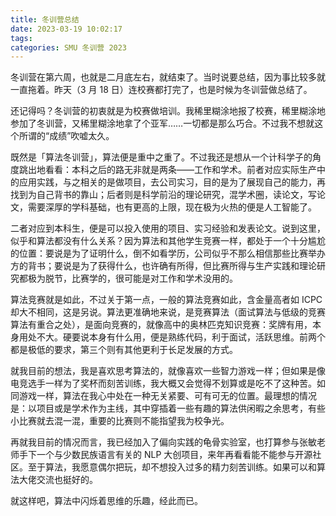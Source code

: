 ```yaml
---
title: 冬训营总结
date: 2023-03-19 10:02:17
tags: 
categories: SMU 冬训营 2023
---
```

冬训营在第六周，也就是二月底左右，就结束了。当时说要总结，因为事比较多就一直拖着。昨天（3 月 18 日）连校赛都打完了，也是时候为冬训营做总结了。<!--more-->

还记得吗？冬训营的初衷就是为校赛做培训。我稀里糊涂地报了校赛，稀里糊涂地参加了冬训营，又稀里糊涂地拿了个亚军……一切都是那么巧合。不过我不想就这个所谓的“成绩”吹嘘太久。

既然是「算法冬训营」，算法便是重中之重了。不过我还是想从一个计科学子的角度跳出地看看：本科之后的路无非就是两条——工作和学术。前者对应实际生产中的应用实践，与之相关的是做项目，去公司实习，目的是为了展现自己的能力，再找到为自己背书的靠山；后者则是科学前沿的理论研究，混学术圈，读论文，写论文，需要深厚的学科基础，也有更高的上限，现在极为火热的便是人工智能了。

二者对应到本科生，便是可以投入使用的项目、实习经验和发表论文。说到这里，似乎和算法都没有什么关系？因为算法和其他学生竞赛一样，都处于一个十分尴尬的位置：要说是为了证明什么，倒不如看学历，公司似乎不那么相信那些比赛举办方的背书；要说是为了获得什么，也许确有所得，但比赛所得与生产实践和理论研究都极为脱节，比赛学的，很可能是对工作和学术没用的。

算法竞赛就是如此，不过关于第一点，一般的算法竞赛如此，含金量高者如 ICPC 却大不相同，这是另说。算法更准确地来说，是竞赛算法（面试算法与低级的竞赛算法有重合之处），是面向竞赛的，就像高中的奥林匹克知识竞赛：奖牌有用，本身用处不大。硬要说本身有什么用，便是熟练代码，利于面试，活跃思维。前两个都是极低的要求，第三个则有其他更利于长足发展的方式。

就我目前的想法，我是喜欢思考算法的，就像喜欢一些智力游戏一样；但如果是像电竞选手一样为了奖杯而刻苦训练，我大概又会觉得不划算或是吃不了这种苦。如同游戏一样，算法在我心中处在一种无关紧要、可有可无的位置。最理想的情况是：以项目或是学术作为主线，其中穿插着一些有趣的算法供闲暇之余思考，有些小比赛就去混一混，重要的比赛则不能指望我为校争光。

再就我目前的情况而言，我已经加入了偏向实践的龟骨实验室，也打算参与张敏老师手下一个与少数民族语言有关的 NLP 大创项目，来年再看看能不能参与开源社区。至于算法，我愿意偶尔把玩，却不想投入过多的精力刻苦训练。如果可以和算法大佬交流也挺好的。

就这样吧，算法中闪烁着思维的乐趣，经此而已。